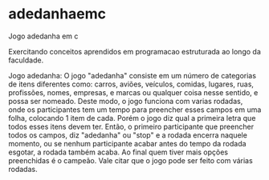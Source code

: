 # adedanhaemc
Jogo adedanha em c

Exercitando conceitos aprendidos em programacao estruturada ao longo da faculdade. 

Jogo adedanha: O jogo "adedanha" consiste em um número de categorias de itens diferentes como: carros, aviões, veículos, comidas, lugares, ruas, profissões, nomes, empresas, e marcas ou qualquer coisa nesse sentido, e possa ser nomeado. Deste modo, o jogo funciona com varias rodadas, onde os participantes tem um tempo para preencher esses campos em uma folha, colocando 1 item de cada. Porém o jogo diz qual a primeira letra que todos esses itens devem ter. Então, o primeiro participante que preencher todos os campos, diz "adedanha" ou "stop" e a rodada encerra naquele momento, ou se nenhum participante acabar antes do tempo da rodada esgotar, a rodada também acaba. Ao final quem tiver mais opções preenchidas é o campeão. Vale citar que o jogo pode ser feito com várias rodadas.
